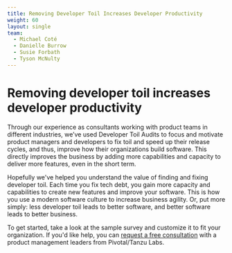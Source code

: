 ```yaml
---
title: Removing Developer Toil Increases Developer Productivity
weight: 60
layout: single
team:
  - Michael Coté
  - Danielle Burrow
  - Susie Forbath
  - Tyson McNulty
---
```


# Removing developer toil increases developer productivity

Through our experience as consultants working with product teams in different industries, we’ve used Developer Toil Audits to focus and motivate product managers and developers to fix toil and speed up their release cycles, and thus, improve how their organizations build software. This directly improves the business by adding more capabilities and capacity to deliver more features, even in the short term.

Hopefully we've helped you understand the value of finding and fixing developer toil. Each time you fix tech debt, you gain more capacity and capabilities to create new features and improve your software. This is how you use a modern software culture to increase business agility. Or, put more simply: less developer toil leads to better software, and better software leads to better business.

To get started, take a look at the sample survey and customize it to fit your organization. If you'd like help, you can [request a free consultation](https://tanzu.vmware.com/office-hours) with a product management leaders from Pivotal/Tanzu Labs.
